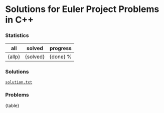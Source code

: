 # Solutions for Euler Project Problems in C++

### Statistics
|all|solved|progress|
|-|-|-|
|{allp}|{solved}|{done} %|

### Solutions
[```solution.txt```](solutions.txt)

### Problems

{table}